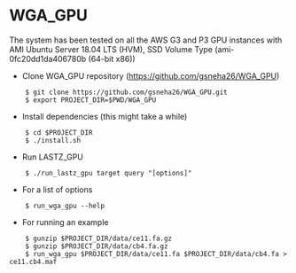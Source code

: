 # WGA_GPU 

The system has been tested on all the AWS G3 and P3 GPU instances with AMI Ubuntu Server 18.04 LTS (HVM), SSD Volume Type (ami-0fc20dd1da406780b (64-bit x86))


* Clone WGA_GPU repository (https://github.com/gsneha26/WGA_GPU)

```
    $ git clone https://github.com/gsneha26/WGA_GPU.git
    $ export PROJECT_DIR=$PWD/WGA_GPU
```

* Install dependencies (this might take a while)

```
    $ cd $PROJECT_DIR
    $ ./install.sh
```

* Run LASTZ_GPU

```
    $ ./run_lastz_gpu target query "[options]"
```

* For a list of options 

```
    $ run_wga_gpu --help
```

* For running an example

```
    $ gunzip $PROJECT_DIR/data/ce11.fa.gz
    $ gunzip $PROJECT_DIR/data/cb4.fa.gz
    $ run_wga_gpu $PROJECT_DIR/data/ce11.fa $PROJECT_DIR/data/cb4.fa > ce11.cb4.maf
```
